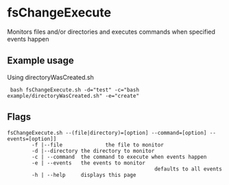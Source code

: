 # fsChangeExecute

Monitors files and/or directories and executes commands when specified events happen

## Example usage
Using directoryWasCreated.sh

` bash fsChangeExecute.sh -d="test" -c="bash example/directoryWasCreated.sh" -e="create"`

## Flags
```
fsChangeExecute.sh --(file|directory)=[option] --command=[option] --events=[option]]
        -f |--file              the file to monitor
        -d |--directory the directory to monitor 
        -c | --command  the command to execute when events happen
        -e | --events   the events to monitor
                                                defaults to all events
        -h | --help     displays this page
```


